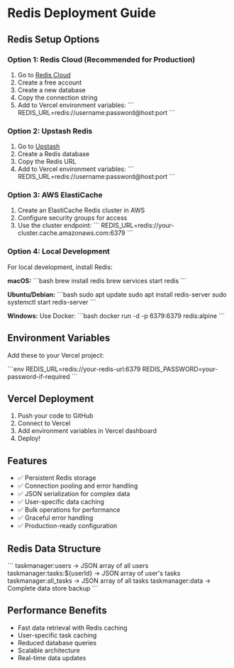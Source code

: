 # Redis Deployment Guide

## Redis Setup Options

### Option 1: Redis Cloud (Recommended for Production)
1. Go to [Redis Cloud](https://redis.com/redis-enterprise-cloud/)
2. Create a free account
3. Create a new database
4. Copy the connection string
5. Add to Vercel environment variables:
   \`\`\`
   REDIS_URL=redis://username:password@host:port
   \`\`\`

### Option 2: Upstash Redis
1. Go to [Upstash](https://upstash.com/)
2. Create a Redis database
3. Copy the Redis URL
4. Add to Vercel environment variables:
   \`\`\`
   REDIS_URL=redis://username:password@host:port
   \`\`\`

### Option 3: AWS ElastiCache
1. Create an ElastiCache Redis cluster in AWS
2. Configure security groups for access
3. Use the cluster endpoint:
   \`\`\`
   REDIS_URL=redis://your-cluster.cache.amazonaws.com:6379
   \`\`\`

### Option 4: Local Development
For local development, install Redis:

**macOS:**
\`\`\`bash
brew install redis
brew services start redis
\`\`\`

**Ubuntu/Debian:**
\`\`\`bash
sudo apt update
sudo apt install redis-server
sudo systemctl start redis-server
\`\`\`

**Windows:**
Use Docker:
\`\`\`bash
docker run -d -p 6379:6379 redis:alpine
\`\`\`

## Environment Variables

Add these to your Vercel project:

\`\`\`env
REDIS_URL=redis://your-redis-url:6379
REDIS_PASSWORD=your-password-if-required
\`\`\`

## Vercel Deployment

1. Push your code to GitHub
2. Connect to Vercel
3. Add environment variables in Vercel dashboard
4. Deploy!

## Features

- ✅ Persistent Redis storage
- ✅ Connection pooling and error handling
- ✅ JSON serialization for complex data
- ✅ User-specific data caching
- ✅ Bulk operations for performance
- ✅ Graceful error handling
- ✅ Production-ready configuration

## Redis Data Structure

\`\`\`
taskmanager:users -> JSON array of all users
taskmanager:tasks:${userId} -> JSON array of user's tasks
taskmanager:all_tasks -> JSON array of all tasks
taskmanager:data -> Complete data store backup
\`\`\`

## Performance Benefits

- Fast data retrieval with Redis caching
- User-specific task caching
- Reduced database queries
- Scalable architecture
- Real-time data updates
